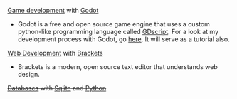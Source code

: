 [Game development](https://github.com/TutorialDoctor/TD-Godot-Games) with [Godot](http://www.godotengine.org/projects/godot-engine)

- Godot is a free and open source game engine that uses a custom python-like programming language called [GDscript](https://gist.github.com/TutorialDoctor/ce9255f16a49d8d911bb). For a look at my development process with Godot, go [here](https://github.com/TutorialDoctor/TD-Godot-Games/blob/master/Godot%20Dev%20Process.md). It will serve as a tutorial also.

[Web Development](https://github.com/TutorialDoctor/Software_Development/tree/master/WebDev%20Tutorial) with [Brackets](http://brackets.io)

- Brackets is a modern, open source text editor that understands web design.

~~[Databases](https://en.wikipedia.org/wiki/Database) with [Sqlite](https://www.sqlite.org) and [Python](https://www.python.org)~~
